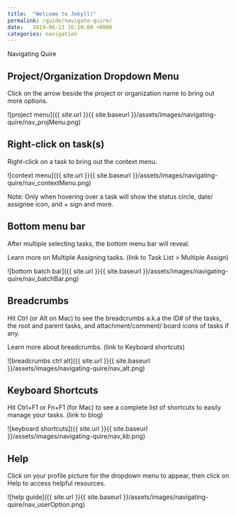 ```yaml
---
title:  "Welcome to Jekyll!"
permalink: /guide/navigate-quire/
date:   2019-06-13 16:10:00 +0800
categories: navigation
---
```



Navigating Quire 


## Project/Organization Dropdown Menu
Click on the arrow beside the project or organization name to bring out more options. 



![project menu]({{ site.url }}{{ site.baseurl }}/assets/images/navigating-quire/nav_projMenu.png)











## Right-click on task(s)
Right-click on a task to bring out the context menu. 


![context menu]({{ site.url }}{{ site.baseurl }}/assets/images/navigating-quire/nav_contextMenu.png)






Note: Only when hovering over a task will show the status circle, date/ assignee icon, and + sign and more. 









## Bottom menu bar
After multiple selecting tasks, the bottom menu bar will reveal. 

Learn more on Multiple Assigning tasks.  (link to Task List > Multiple Assign)



![bottom batch bar]({{ site.url }}{{ site.baseurl }}/assets/images/navigating-quire/nav_batchBar.png)






## Breadcrumbs
Hit Ctrl (or Alt on Mac) to see the breadcrumbs a.k.a the ID# of the tasks, the root and parent tasks, and attachment/comment/ board icons of tasks if any. 

Learn more about breadcrumbs. (link to Keyboard shortcuts) 



![breadcrumbs ctrl alt]({{ site.url }}{{ site.baseurl }}/assets/images/navigating-quire/nav_alt.png)









## Keyboard Shortcuts
Hit Ctrl+F1 or Fn+F1 (for Mac) to see a complete list of shortcuts to easily manage your tasks. (link to blog)



![keyboard shortcuts]({{ site.url }}{{ site.baseurl }}/assets/images/navigating-quire/nav_kb.png)








## Help
Click on your profile picture for the dropdown menu to appear, then click on Help to access helpful resources. 



![help guide]({{ site.url }}{{ site.baseurl }}/assets/images/navigating-quire/nav_userOption.png)





